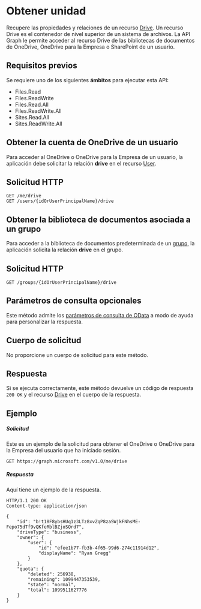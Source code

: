 # <a name="get-drive"></a>Obtener unidad

Recupere las propiedades y relaciones de un recurso [Drive](../resources/drive.md). Un recurso Drive es el contenedor de nivel superior de un sistema de archivos. La API Graph le permite acceder al recurso Drive de las bibliotecas de documentos de OneDrive, OneDrive para la Empresa o SharePoint de un usuario.

## <a name="prerequisites"></a>Requisitos previos

Se requiere uno de los siguientes **ámbitos** para ejecutar esta API:

* Files.Read
* Files.ReadWrite
* Files.Read.All
* Files.ReadWrite.All
* Sites.Read.All
* Sites.ReadWrite.All

## <a name="get-a-users-onedrive"></a>Obtener la cuenta de OneDrive de un usuario

Para acceder al OneDrive o OneDrive para la Empresa de un usuario, la aplicación debe solicitar la relación **drive** en el recurso [User](../resources/user.md).

## <a name="http-request"></a>Solicitud HTTP

<!-- { "blockType": "ignored" } -->

```http
GET /me/drive
GET /users/{idOrUserPrincipalName}/drive
```

## <a name="get-the-document-library-associated-with-a-group"></a>Obtener la biblioteca de documentos asociada a un grupo

Para acceder a la biblioteca de documentos predeterminada de un [grupo](../resources/group.md), la aplicación solicita la relación **drive** en el grupo.

## <a name="http-request"></a>Solicitud HTTP

<!-- { "blockType": "ignored" } -->

```http
GET /groups/{idOrUserPrincipalName}/drive
```


## <a name="optional-query-parameters"></a>Parámetros de consulta opcionales

Este método admite los [parámetros de consulta de OData](http://developer.microsoft.com/en-us/graph/docs/overview/query_parameters) a modo de ayuda para personalizar la respuesta.

## <a name="request-body"></a>Cuerpo de solicitud

No proporcione un cuerpo de solicitud para este método.

## <a name="response"></a>Respuesta

Si se ejecuta correctamente, este método devuelve un código de respuesta `200 OK` y el recurso [Drive](../resources/drive.md) en el cuerpo de la respuesta.

## <a name="example"></a>Ejemplo

##### <a name="request"></a>Solicitud

Este es un ejemplo de la solicitud para obtener el OneDrive o OneDrive para la Empresa del usuario que ha iniciado sesión.

<!-- {
  "blockType": "request",
  "name": "get_drive"
}-->
```http
GET https://graph.microsoft.com/v1.0/me/drive
```

##### <a name="response"></a>Respuesta

Aquí tiene un ejemplo de la respuesta.

<!-- {
  "blockType": "response",
  "truncated": true,
  "@odata.type": "microsoft.graph.drive"
} -->
```http
HTTP/1.1 200 OK
Content-type: application/json

{
    "id": "b!t18F8ybsHUq1z3LTz8xvZqP8zaSWjkFNhsME-Fepo75dTf9vQKfeRblBZjoSQrd7",
    "driveType": "business",    
    "owner": {
        "user": {
            "id": "efee1b77-fb3b-4f65-99d6-274c11914d12",
            "displayName": "Ryan Gregg"
        }
    },
    "quota": {
        "deleted": 256938,
        "remaining": 1099447353539,
        "state": "normal",
        "total": 1099511627776
    }
}
```

<!-- uuid: 8fcb5dbc-d5aa-4681-8e31-b001d5168d79
2015-10-25 14:57:30 UTC -->
<!-- {
  "type": "#page.annotation",
  "description": "Get metadata for a OneDrive, OneDrive for Business, or Office 365 group drive",
  "keywords": "drive,onedrive,default drive,group drive",
  "section": "documentation",
  "tocPath": "OneDrive/Drive/Get Drive"
}-->
